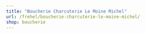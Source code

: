 ```yaml
---
title: "Boucherie Charcuterie Le Moine Michel"
url: /frehel/boucherie-charcuterie-le-moine-michel/
shop: boucherie
---
```

